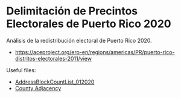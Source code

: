 # Delimitación de Precintos Electorales de Puerto Rico 2020

Análisis de la redistribución electoral de Puerto Rico 2020.

- https://aceproject.org/ero-en/regions/americas/PR/puerto-rico-distritos-electorales-2011/view

Useful files:
- [AddressBlockCountList_012020](https://www2.census.gov/geo/docs/reference/2020addresscountlist/72_PuertoRico_AddressBlockCountList_012020.txt)
- [County Adjacency](https://www2.census.gov/geo/docs/reference/county_adjacency.txt)
